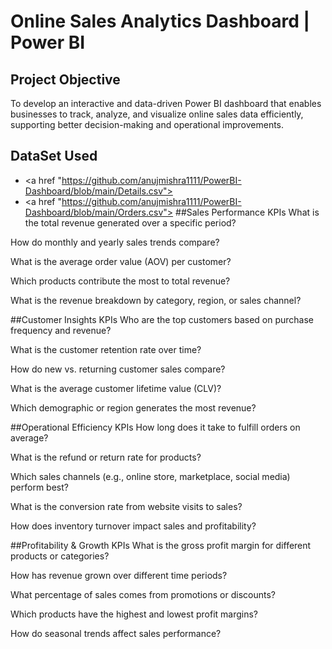 # Online Sales Analytics Dashboard | Power BI
## Project Objective
To develop an interactive and data-driven Power BI dashboard that enables businesses to track, analyze, and visualize online sales data efficiently, supporting better decision-making and operational improvements.
## DataSet Used
- <a href "https://github.com/anujmishra1111/PowerBI-Dashboard/blob/main/Details.csv">
- <a href "https://github.com/anujmishra1111/PowerBI-Dashboard/blob/main/Orders.csv">
##Sales Performance KPIs
What is the total revenue generated over a specific period?

How do monthly and yearly sales trends compare?

What is the average order value (AOV) per customer?

Which products contribute the most to total revenue?

What is the revenue breakdown by category, region, or sales channel?

##Customer Insights KPIs
Who are the top customers based on purchase frequency and revenue?

What is the customer retention rate over time?

How do new vs. returning customer sales compare?

What is the average customer lifetime value (CLV)?

Which demographic or region generates the most revenue?

##Operational Efficiency KPIs
How long does it take to fulfill orders on average?

What is the refund or return rate for products?

Which sales channels (e.g., online store, marketplace, social media) perform best?

What is the conversion rate from website visits to sales?

How does inventory turnover impact sales and profitability?

##Profitability & Growth KPIs
What is the gross profit margin for different products or categories?

How has revenue grown over different time periods?

What percentage of sales comes from promotions or discounts?

Which products have the highest and lowest profit margins?

How do seasonal trends affect sales performance?
